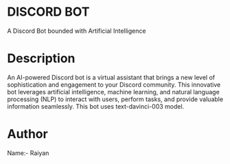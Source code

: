 # **DISCORD BOT**
A Discord Bot bounded with Artificial Intelligence 

# Description
An AI-powered Discord bot is a virtual assistant that brings a new level of sophistication and engagement to your Discord community. This innovative bot leverages artificial intelligence, machine learning, and natural language processing (NLP) to interact with users, perform tasks, and provide valuable information seamlessly. This bot uses text-davinci-003 model.

# Author
Name:- Raiyan 
